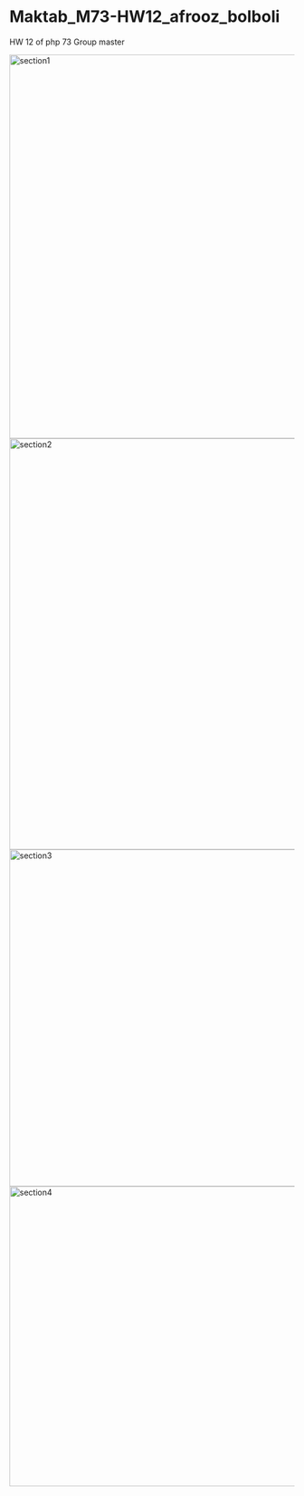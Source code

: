 # Maktab_M73-HW12_afrooz_bolboli
HW 12 of php 73 Group 
 master


<img width="677" alt="section1" src="https://user-images.githubusercontent.com/68796416/185186408-59bf1941-a530-4046-a9ae-fc9a4f5c3ee7.png">
<img width="725" alt="section2" src="https://user-images.githubusercontent.com/68796416/185186419-5c1aa421-3ec4-45f1-94e3-e805ee871cc3.png">
<img width="594" alt="section3" src="https://user-images.githubusercontent.com/68796416/185186440-c008b379-7539-4f3b-a7b7-5c555dcb467f.png">
<img width="529" alt="section4" src="https://user-images.githubusercontent.com/68796416/185186445-fd05570a-99e0-4c3a-bb81-fac6c8c4cd3f.png">
